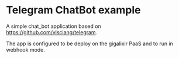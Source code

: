 # Telegram ChatBot example

A simple chat_bot application based on https://github.com/visciang/telegram.

The app is configured to be deploy on the gigalixir PaaS and to run in webhook mode.
